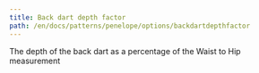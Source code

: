 ```yaml
---
title: Back dart depth factor
path: /en/docs/patterns/penelope/options/backdartdepthfactor
---
```


The depth of the back dart as a percentage of the Waist to Hip measurement